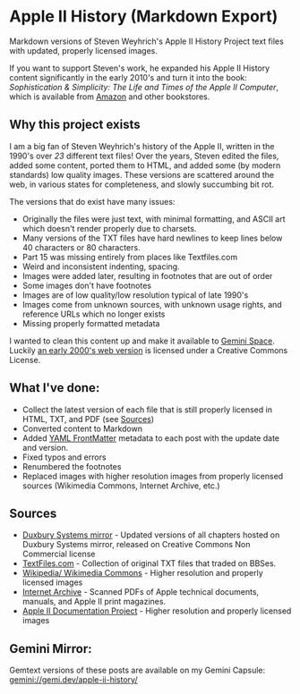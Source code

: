 # Apple II History (Markdown Export)

Markdown versions of Steven Weyhrich's Apple II History Project text files with updated, properly licensed images.

If you want to support Steven's work, he expanded his Apple II History content significantly in the early 2010's and turn it into the book: *Sophistication & Simplicity: The Life and Times of the Apple II Computer*, which is available from [Amazon](https://www.amazon.com/Sophistication-Simplicity-Times-Apple-Computer/dp/0986832278/) and other bookstores.

## Why this project exists

I am a big fan of Steven Weyhrich's history of the Apple II, written in the 1990's over *23* different text files! Over the years, Steven edited the files, added some content, ported them to HTML, and added some (by modern standards) low quality images. These versions are scattered around the web, in various states for completeness, and slowly succumbing bit rot.

The versions that do exist have many issues:
* Originally the files were just text, with minimal formatting, and ASCII art which doesn't render properly due to charsets.
* Many versions of the TXT files have hard newlines to keep lines below 40 characters or 80 characters.
* Part 15 was missing entirely from places like Textfiles.com
* Weird and inconsistent indenting, spacing.
* Images were added later, resulting in footnotes that are out of order
* Some images don't have footnotes
* Images are of low quality/low resolution typical of late 1990's
* Images come from unknown sources, with unknown usage rights, and reference URLs which no longer exists
* Missing properly formatted metadata

I wanted to clean this content up and make it available to [Gemini Space](https://en.wikipedia.org/wiki/Gemini_(protocol)). Luckily [an early 2000's web version](https://www.duxburysystems.org/downloads/library/texas/apple/history/history/ah01.html) is licensed under a Creative Commons License.

## What I've done:

* Collect the latest version of each file that is still properly licensed in HTML, TXT, and PDF (see [Sources](tree/main/sources))
* Converted content to Markdown
* Added [YAML FrontMatter](https://stackoverflow.com/questions/44215896/markdown-metadata-format) metadata to each post with the update date and version.
* Fixed typos and errors
* Renumbered the footnotes
* Replaced images with higher resolution images from properly licensed sources (Wikimedia Commons, Internet Archive, etc.)

## Sources

* [Duxbury Systems mirror](https://www.duxburysystems.org/downloads/library/texas/apple/history/history/ah01.html) - Updated versions of all chapters hosted on Duxbury Systems mirror, released on Creative Commons Non Commercial license
* [TextFiles.com](http://www.textfiles.com/apple/) - Collection of original TXT files that traded on BBSes. 
* [Wikipedia/ Wikimedia Commons](https://commons.wikimedia.org/wiki/Main_Page) - Higher resolution and properly licensed images
* [Internet Archive](https://archive.org/search?query=apple+ii&and%5B%5D=mediatype%3A%22texts%22) - Scanned PDFs of Apple technical documents, manuals, and Apple II print magazines.
* [Apple II Documentation Project](https://mirrors.apple2.org.za/Apple%20II%20Documentation%20Project/) - Higher resolution and properly licensed images

## Gemini Mirror:

Gemtext versions of these posts are available on my Gemini Capsule: [gemini://gemi.dev/apple-ii-history/](gemini://gemi.dev/apple-ii-history/)
